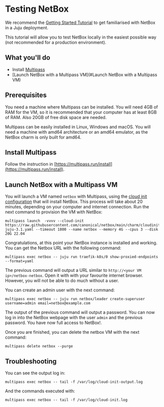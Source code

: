 # Testing NetBox

We recommend the [Getting Started Tutorial](./getting-started.md) to get familiarised with NetBox in a Juju deployment.

This tutorial will allow you to test NetBox locally in the easiest possible way (not recommended for a production environment).

## What you'll do

- Install [Multipass](https://multipass.run)
- [Launch NetBox with a Multipass VM](#Launch NetBox with a Multipass VM)

## Prerequisites

You need a machine where Multipass can be installed. You will need 4GB of RAM for the VM, so it is recommended that
your computer has at least 8GB of RAM. Also 20GB of free disk space are needed.

Multipass can be easily installed in Linux, Windows and macOS. You will need a machine with amd64 architecture or an amd64 emulator,
as the NetBox charm is only built for amd64.

## Install Multipass

Follow the instruction in [https://multipass.run/install](https://multipass.run/install).

## Launch NetBox with a Multipass VM

You will launch a VM named `netbox` with Multipass, using the
[cloud init configuration](https://raw.githubusercontent.com/canonical/netbox/main/charm/cloudinit-juju-3.1.yaml)
that will install NetBox. This process will take about 20 minutes, depending on your computer and internet connection.
Run the next command to provision the VM with NetBox:
```
multipass launch  -vvvv --cloud-init https://raw.githubusercontent.com/canonical/netbox/main/charm/cloudinit-juju-3.1.yaml --timeout 1800 --name netbox --memory 4G --cpus 3 --disk 20G 22.04
```

Congratulations, at this point your NetBox instance is installed and working. You can get the Netbox URL
with the following command:
```
multipass exec netbox -- juju run traefik-k8s/0 show-proxied-endpoints --format=yaml
```

The previous command will output a URL similar to `http://<your VM ip>/netbox-netbox`. Open it with
with your favourite internet browser. However, you will not be able to do much without a user.

You can create an admin user with the next command:
```
multipass exec netbox -- juju run netbox/leader create-superuser username=admin email=netbox@example.com
```

The output of the previous command will output a password. You can now log in into the NetBox
webpage with the user `admin` and the previous password. You have now full access to NetBox!.

Once you are finished, you can delete the netbox VM with the next command:
```
multipass delete netbox --purge
```

## Troubleshooting

You can see the output log in:
```
multipass exec netbox -- tail -f /var/log/cloud-init-output.log
```

And the commands executed with:
```
multipass exec netbox -- tail -f /var/log/cloud-init.log
```
